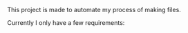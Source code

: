 This project is made to automate my process of making files.

Currently I only have a few requirements:
